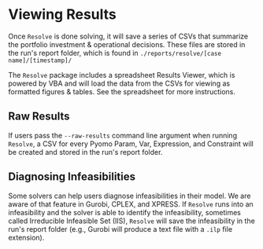# Viewing Results

Once `Resolve` is done solving, it will save a series of CSVs that summarize the portfolio 
investment & operational decisions. These files are stored in the run's report folder, which 
is found in `./reports/resolve/[case name]/[timestamp]/`

The `Resolve` package includes a spreadsheet Results Viewer, which is powered by VBA and will load 
the data from the CSVs for viewing as formatted figures & tables. See the spreadsheet for more 
instructions.

## Raw Results

If users pass the `--raw-results` command line argument when running `Resolve`, a CSV for every 
Pyomo Param, Var, Expression, and Constraint will be created and stored in the run's report folder. 

## Diagnosing Infeasibilities

Some solvers can help users diagnose infeasibilities in their model. We are aware of that 
feature in Gurobi, CPLEX, and XPRESS. If `Resolve` runs into an infeasibility and
the solver is able to identify the infeasibility, sometimes called Irreducible Infeasible Set (IIS), 
`Resolve` will save the infeasibility in the run's report folder (e.g., Gurobi will produce a text file 
with a `.ilp` file extension).